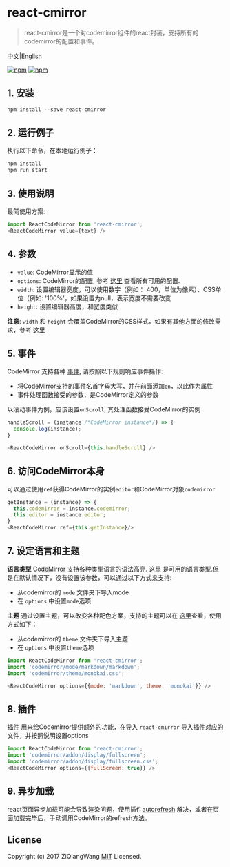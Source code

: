 # react-cmirror

> react-cmirror是一个对codemirror组件的react封装，支持所有的codemirror的配置和事件。

[中文](README_zh.md)|[English](README.md)

[![npm](https://img.shields.io/npm/v/react-cmirror.svg)](https://www.npmjs.com/package/react-cmirror)
[![npm](https://img.shields.io/npm/dm/react-cmirror.svg)](https://www.npmjs.com/package/react-cmirror)

## 1. 安装

```js
npm install --save react-cmirror
```

## 2. 运行例子

执行以下命令，在本地运行例子：

```js
npm install
npm run start
```

## 3. 使用说明

最简使用方案:

```js
import ReactCodeMirror from 'react-cmirror';
<ReactCodeMirror value={text} />
```

## 4. 参数

- `value`:  CodeMirror显示的值
- `options`:  CodeMirror的配置, 参考 [ 这里](http://codemirror.net/doc/manual.html#config) 查看所有可用的配置.
- `width`:  设置编辑器宽度，可以使用数字（例如： 400，单位为像素）、CSS单位（例如: '100%'，如果设置为null，表示宽度不需要改变
- `height`:  设置编辑器高度，和宽度类似

**注意**: `width` 和 `height` 会覆盖CodeMirror的CSS样式，如果有其他方面的修改需求，参考 [这里](http://codemirror.net/doc/manual.html#styling)

## 5. 事件

CodeMirror 支持各种 [事件](https://codemirror.net/doc/manual.html#events), 请按照以下规则响应事件操作:

- 将CodeMirror支持的事件名首字母大写，并在前面添加`on`，以此作为属性
- 事件处理函数接受的参数，是CodeMirror定义的参数

以滚动事件为例，应该设置`onScroll`, 其处理函数接受CodeMirror的实例

```js
handleScroll = (instance /*CodeMirror instance*/) => {
  console.log(instance);
}

<ReactCodeMirror onScroll={this.handleScroll} />
```

## 6. 访问CodeMirror本身

可以通过使用`ref`获得CodeMirror的实例`editor`和CodeMirror对象`codemirror`

```js
getInstance = (instance) => {
  this.codemirror = instance.codemirror;
  this.editor = instance.editor;
}
<ReactCodeMirror ref={this.getInstance}/>
```

## 7. 设定语言和主题

**语言类型**
CodeMirror 支持各种类型语言的语法高亮.  [这里](https://codemirror.net/mode/) 是可用的语言类型.但是在默认情况下，没有设置该参数，可以通过以下方式来支持:

- 从codemirror的 `mode` 文件夹下导入mode
- 在 `options` 中设置`mode`选项

**主题**
通过设置主题，可以改变各种配色方案，支持的主题可以在 [这里](http://codemirror.net/demo/theme.html)查看，使用方式如下：

- 从codemirror的 `theme` 文件夹下导入主题
- 在 `options` 中设置`theme`选项

```js
import ReactCodeMirror from 'react-cmirror';
import 'codemirror/mode/markdown/markdown';
import 'codemirror/theme/monokai.css';

<ReactCodeMirror options={{mode: 'markdown', theme: 'monokai'}} />
```

## 8. 插件

[插件](http://codemirror.net/doc/manual.html#addons) 用来给Codemirror提供额外的功能，在导入 `react-cmirror` 导入插件对应的文件，并按照说明设置options

```js
import ReactCodeMirror from 'react-cmirror';
import 'codemirror/addon/display/fullscreen';
import 'codemirror/addon/display/fullscreen.css';
<ReactCodeMirror options={{fullScreen: true}} />
```

## 9. 异步加载

react页面异步加载可能会导致渲染问题，使用插件[autorefresh](http://codemirror.net/addon/display/autorefresh.js) 解决，或者在页面加载完毕后，手动调用CodeMirror的refresh方法。

## License

Copyright (c) 2017 ZiQiangWang [MIT](https://github.com/ZiQiangWang/react-cmirror/blob/master/LICENSE) Licensed.
